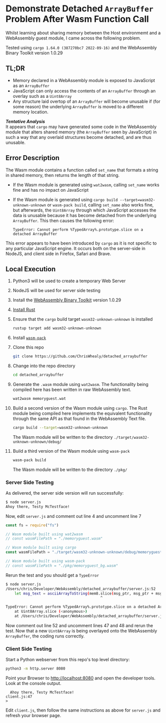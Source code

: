# Demonstrate Detached `ArrayBuffer` Problem After Wasm Function Call

Whilst learning about sharing memory between the Host environmemt and a WebAssembly guest module, I came across the following problem.

Tested using `cargo 1.64.0 (387270bc7 2022-09-16)` and the WebAssembly Binary Toolkit version 1.0.29

## TL;DR

* Memory declared in a WebAssembly module is exposed to JavaScript as an `ArrayBuffer`
* JavaScript can only access the contents of an `ArrayBuffer` through an overlay such as a `Uint8Array`
* Any structure laid overtop of an `ArrayBuffer` will become unusable if (for some reason) the underlying `ArrayBuffer` is moved to a different memory location.

***Tentative Analysis***<br>
It appears that `cargo` may have generated some code in the WebAssembly module that alters shared memory (the `ArrayBuffer` seen by JavaScript) in such a way that any overlaid structures become detached, and are thus unusable.

## Error Description

The Wasm module contains a function called `set_name` that formats a string in shared memory, then returns the length of that string.

* If the Wasm module is generated using `wat2wasm`, calling `set_name` works fine and has no impact on JavaScript
* If the Wasm module is generated using `cargo build --target=wasm32-unknown-unknown` or `wasm-pack build`, calling `set_name` also works fine, but afterwards, the `Uint8Array` through which JavaScript accesses the data is unusable because it has become detached from the underlying `ArrayBuffer`.
  This then causes the following error:
   
   ```
   TypeError: Cannot perform %TypedArray%.prototype.slice on a detached ArrayBuffer
   ```

This error appears to have been introduced by `cargo` as it is not specific to any particular JavaScript engine.
It occurs both on the server-side in NodeJS, and client side in Firefox, Safari and Brave.


## Local Execution


1. Python3 will be used to create a temporary Web Server
1. NodeJS will be used for server side testing
1. Install the [WebAssembly Binary Toolkit](https://github.com/WebAssembly/wabt) version 1.0.29
1. [Install Rust](https://www.rust-lang.org/tools/install)
1. Ensure that the `cargo` build target `wasm32-unknown-unknown` is installed

   ```bash
   rustup target add wasm32-unknown-unknown
   ```
1. Install [`wasm-pack`](https://rustwasm.github.io/wasm-pack/installer/)
1. Clone this repo

   ```bash
   git clone https://github.com/ChrisWhealy/detached_arraybuffer
   ```
1. Change into the repo directory

   ```bash
   cd detached_arraybuffer
   ```
1. Generate the `.wasm` module using `wat2wasm`.
   The functionality being compiled here has been written in raw WebAssembly text.

   ```bash
   wat2wasm memoryguest.wat
   ```
1. Build a second version of the Wasm module using `cargo`.
   The Rust module being compiled here implements the equivalent functionality through the same API as that found in the WebAssembly Text file.

   ```bash
   cargo build --target=wasm32-unknown-unknown
   ```
   
   The Wasm module will be written to the directory `./target/wasm32-unknown-unknown/debug/`
1. Build a third version of the Wasm module using `wasm-pack`

   ```bash
   wasm-pack build
   ```
   
   The Wasm module will be written to the directory `./pkg/`

### Server Side Testing

As delivered, the server side version will run successfully:

```bash
$ node server.js
Ahoy there, Testy McTestface!
```

Now, edit `server.js` and comment out line 4 and uncomment line 7

```javascript
const fs = require("fs")

// Wasm module built using wat2wasm
// const wasmFilePath = "./memoryguest.wasm"

// Wasm module built using cargo
const wasmFilePath = "./target/wasm32-unknown-unknown/debug/memoryguest.wasm"

// Wasm module built using wasm-pack
// const wasmFilePath = "./pkg/memoryguest_bg.wasm"
```

Rerun the test and you should get a `TypeError`

```bash
$ node server.js 
/Users/chris/Developer/WebAssembly/detached_arraybuffer/server.js:52
    let msg_text = asciiArrayToString(mem8.slice(msg_ptr, msg_ptr + msg_len))
                                           ^

TypeError: Cannot perform %TypedArray%.prototype.slice on a detached ArrayBuffer
    at Uint8Array.slice (<anonymous>)
    at /Users/chris/Developer/WebAssembly/detached_arraybuffer/server.js:52:44
```

Now comment out line 52 and uncomment lines 47 and 48 and rerun the test.
Now that a new `Uint8Array` is being overlayed onto the WebAssembly `ArrayBuffer`, the coding runs correctly.

### Client Side Testing

Start a Python webserver from this repo's top level directory:

```bash
python3 -m http.server 8080
```

Point your Browser to <http://localhost:8080> and open the developer tools.
Look at the console output.

```
  Ahoy there, Testy McTestface!                                            client.js:47
>
```

Edit `client.js`, then follow the same instructions as above for `server.js` and refresh your browser page.
